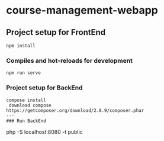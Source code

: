 # course-management-webapp

## Project setup for FrontEnd
```
npm install
```

### Compiles and hot-reloads for development
```
npm run serve
```

### Project setup for BackEnd
```
compose install
 download compose
https://getcomposer.org/download/2.8.9/composer.phar
---
### Run BackEnd
```
php -S localhost:8080 -t public
```


